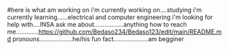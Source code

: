 #here is what am working on
i'm currently working on....studying
i'm currently learning......electrical and computer engineering
i'm looking for help with....INSA
ask me about.................anything
how to reach me.............https://github.com/Bedaso234/Bedaso123/edit/main/README.md
pronouns...................he/his
fun fact....................am begginer
